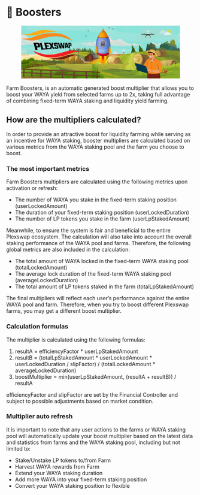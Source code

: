 # 🚀 Boosters

<figure><img src="../../.gitbook/assets/Boosters.png" alt=""><figcaption></figcaption></figure>

Farm Boosters, is an automatic generated boost multiplier that allows you to boost your WAYA yield from selected farms up to 2x, taking full advantage of combining fixed-term WAYA staking and liquidity yield farming.

## How are the multipliers calculated?

In order to provide an attractive boost for liquidity farming while serving as an incentive for WAYA staking, booster multipliers are calculated based on various metrics from the WAYA staking pool and the farm you choose to boost.

### The most important metrics

Farm Boosters multipliers are calculated using the following metrics upon activation or refresh:

* The number of WAYA you stake in the fixed-term staking position (userLockedAmount)
* The duration of your fixed-term staking position (userLockedDuration)
* The number of LP tokens you stake in the farm (userLpStakedAmount)

Meanwhile, to ensure the system is fair and beneficial to the entire Plexswap ecosystem. The calculation will also take into account the overall staking performance of the WAYA pool and farms. Therefore, the following global metrics are also included in the calculation:

* The total amount of WAYA locked in the fixed-term WAYA staking pool (totalLockedAmount)
* The average lock duration of the fixed-term WAYA staking pool (averageLockedDuration)
* The total amount of LP tokens staked in the farm (totalLpStakedAmount)

The final multipliers will reflect each user’s performance against the entire WAYA pool and farm. Therefore, when you try to boost different Plexswap farms, you may get a different boost multiplier.

### Calculation formulas

The multiplier is calculated using the following formulas:

1. resultA = efficiencyFactor \* userLpStakedAmount
2. resultB = (totalLpStakedAmount \* userLockedAmount \* userLockedDuration / slipFactor) / (totalLockedAmount \* averageLockedDuration)
3. boostMultiplier = min(userLpStakedAmount, (resultA + resultB)) / resultA

efficiencyFactor and slipFactor are set by the Financial Controller and subject to possible adjustments based on market condition.

### Multiplier auto refresh

It is important to note that any user actions to the farms or WAYA staking pool will automatically update your boost multiplier based on the latest data and statistics from farms and the WAYA staking pool, including but not limited to:

* Stake/Unstake LP tokens to/from Farm
* Harvest WAYA rewards from Farm
* Extend your WAYA staking duration
* Add more WAYA into your fixed-term staking position
* Convert your WAYA staking position to flexible

